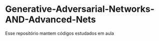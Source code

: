 # Generative-Adversarial-Networks-AND-Advanced-Nets
Esse repositório mantem códigos estudados em aula

